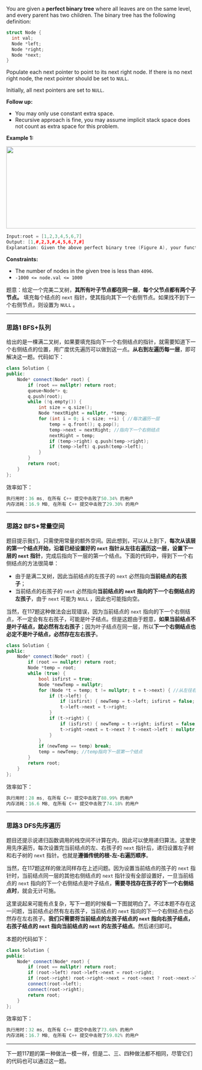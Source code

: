 <div class="notranslate"><p>You are given a <strong>perfect binary tree</strong>&nbsp;where&nbsp;all leaves are on the same level, and every parent has two children. The binary tree has the following definition:</p>

```cpp
struct Node {
  int val;
  Node *left;
  Node *right;
  Node *next;
}
```

<p>Populate each next pointer to point to its next right node. If there is no next right node, the next pointer should be set to <code>NULL</code>.</p>

<p>Initially, all next pointers are set to <code>NULL</code>.</p>
 

<p><strong>Follow up:</strong></p>

<ul>
	<li>You may only use constant extra space.</li>
	<li>Recursive approach is fine, you may assume implicit stack space does not count as extra space for this problem.</li>
</ul>
 
<p><strong>Example 1:</strong></p>

<p><img style="width: 640px; height: 218px;" src="https://assets.leetcode.com/uploads/2019/02/14/116_sample.png" width="70%" alt=""></p>

```cpp
Input:root = [1,2,3,4,5,6,7]
Output: [1,#,2,3,#,4,5,6,7,#]
Explanation: Given the above perfect binary tree (Figure A), your function should populate each next pointer to point to its next right node, just like in Figure B. The serialized output is in level order as connected by the next pointers, with '#' signifying the end of each level.
```
<p><strong>Constraints:</strong></p>

<ul>
	<li>The number of nodes in the given tree is less than <code>4096</code>.</li>
	<li><code>-1000 &lt;= node.val &lt;= 1000</code></li>
</ul>
</div>

题意：给定一个完美二叉树，**其所有叶子节点都在同一层**，**每个父节点都有两个子节点。** 填充每个结点的 `next` 指针，使其指向其下一个右侧节点。如果找不到下一个右侧节点，则设置为 `NULL` 。 

---
### 思路1 BFS+队列
给出的是一棵满二叉树，如果要填充指向下一个右侧结点的指针，就需要知道下一个右侧结点的位置，用广度优先遍历可以做到这一点。**从右到左遍历每一层**，即可解决这一题。代码如下：
```cpp
class Solution {
public:
    Node* connect(Node* root) {
        if (root == nullptr) return root;
        queue<Node*> q;
        q.push(root);
        while (!q.empty()) {
            int size = q.size();
            Node *nextRight = nullptr, *temp;
            for (int i = 0; i < size; ++i) { //每次遍历一层
                temp = q.front(); q.pop();
                temp->next = nextRight; //指向下一个右侧结点
                nextRight = temp;
                if (temp->right) q.push(temp->right);
                if (temp->left) q.push(temp->left);
            }
        }
        return root;
    }
};
```
效率如下：
```cpp
执行用时：36 ms, 在所有 C++ 提交中击败了50.34% 的用户
内存消耗：16.9 MB, 在所有 C++ 提交中击败了29.30% 的用户
```
----
### 思路2 BFS+常量空间
题目提示我们，只需使用常量的额外空间。因此想到，可以从上到下，**每次从该层的第一个结点开始，沿着已经设置好的 `next` 指针从左往右遍历这一层，设置下一层的 `next` 指针**，完成后指向下一层的第一个结点。下面的代码中，得到下一个右侧结点的方法很简单：
-  由于是满二叉树，因此当前结点的左孩子的 `next` 必然指向**当前结点的右孩子**；
- 当前结点的右孩子的 `next` 必然指向**当前结点的 `next` 指向的下一个右侧结点的左孩子**，由于 `next` 可能为 `NULL` ，因此也可能指向空。

当然，在117题这种做法会出现错误，因为当前结点的 `next` 指向的下一个右侧结点，不一定会有左右孩子，可能是叶子结点。但是这题由于题意，**如果当前结点不是叶子结点，就必然有左右孩子**；因为叶子结点在同一层，所以**下一个右侧结点也必定不是叶子结点，必然存在左右孩子**。
```cpp
class Solution { 
public:
    Node* connect(Node* root) {
        if (root == nullptr) return root;
        Node *temp = root;
        while (true) {
            bool isfirst = true;
            Node *newTemp = nullptr;
            for (Node *t = temp; t != nullptr; t = t->next) { //从左往右沿着next指针遍历这一层 
                if (t->left) {
                    if (isfirst) { newTemp = t->left; isfirst = false; } //指向下一层的第一个结点,作为下次遍历的起始结点 
                    t->left->next = t->right; 
                }
                if (t->right) {
                    if (isfirst) { newTemp = t->right; isfirst = false; } //指向下一层的第一个结点,作为下次遍历的起始结点 
                    t->right->next = t->next ? t->next->left : nullptr; 
                }
            }
            if (newTemp == temp) break; 
            temp = newTemp; //temp指向下一层第一个结点
        }
        return root;
    }
}; 
```
效率如下：
```cpp
执行用时：28 ms, 在所有 C++ 提交中击败了88.99% 的用户
内存消耗：16.6 MB, 在所有 C++ 提交中击败了74.18% 的用户
```
---
### 思路3 DFS先序遍历
题目还提示说递归函数调用的栈空间不计算在内，因此可以使用递归算法。这里使用先序遍历，每次设置完当前结点的左、右孩子的 `next` 指针后，递归设置左子树和右子树的 `next` 指针。也就是**遵循传统的根-左-右遍历顺序**。

当然，在117题这样的做法同样存在上述问题。因为设置当前结点的孩子的 `next` 指针时，当前结点同一层的其他右侧结点的 `next` 指针没有全部设置好，一旦当前结点的 `next` 指向的下一个右侧结点是叶子结点，**需要寻找存在孩子的下一个右侧结点时**，就会无计可施。

这里说起来可能有点复杂，写下一题的时候看一下图就明白了。不过本题不存在这一问题，当前结点必然有左右孩子，当前结点的 `next` 指向的下一个右侧结点也必然存在左右孩子。**我们只需要将当前结点的左孩子结点的 `next` 指向右孩子结点，右孩子结点的 `next` 指向当前结点的 `next` 的左孩子结点**。然后递归即可。

本题的代码如下：
```cpp
class Solution { 
public:
    Node* connect(Node* root) {
        if (root == nullptr) return root; 
        if (root->left) root->left->next = root->right;
        if (root->right) root->right->next = root->next ? root->next->left : nullptr;
        connect(root->left);
        connect(root->right);
        return root;
    }
}; 
```
效率如下：
```cpp
执行用时：32 ms, 在所有 C++ 提交中击败了73.68% 的用户
内存消耗：16.7 MB, 在所有 C++ 提交中击败了59.02% 的用户
```
---
下一题117题的第一种做法一模一样，但是二、三、四种做法都不相同，尽管它们的代码也可以通过这一题。

